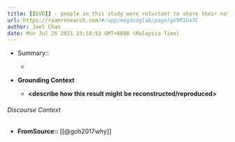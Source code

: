 ```yaml
---
title: [[EVD]] - people in this study were reluctant to share their notes because they felt embarrassed about how messy they were - [[@goh2017why]]
url: https://roamresearch.com/#/app/megacoglab/page/gV9R1Ua7C
author: Joel Chan
date: Mon Jul 26 2021 23:18:53 GMT+0800 (Malaysia Time)
---
```


- Summary::

    - __<summarize the result in a bit more detail here>__
- **Grounding Context**

    - __<describe how this result might be reconstructed/reproduced>__

###### Discourse Context

- **FromSource::** [[@goh2017why]]
